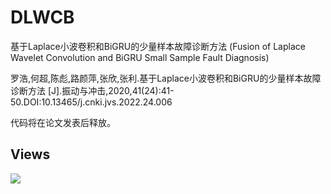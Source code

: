 # DLWCB
基于Laplace小波卷积和BiGRU的少量样本故障诊断方法 (Fusion of Laplace Wavelet Convolution and BiGRU Small Sample Fault Diagnosis)

罗浩,何超,陈彪,路颜萍,张欣,张利.基于Laplace小波卷积和BiGRU的少量样本故障诊断方法 [J].振动与冲击,2020,41(24):41-50.DOI:10.13465/j.cnki.jvs.2022.24.006

代码将在论文发表后释放。

## Views
![](http://profile-counter.glitch.me/liguge/count.svg)
